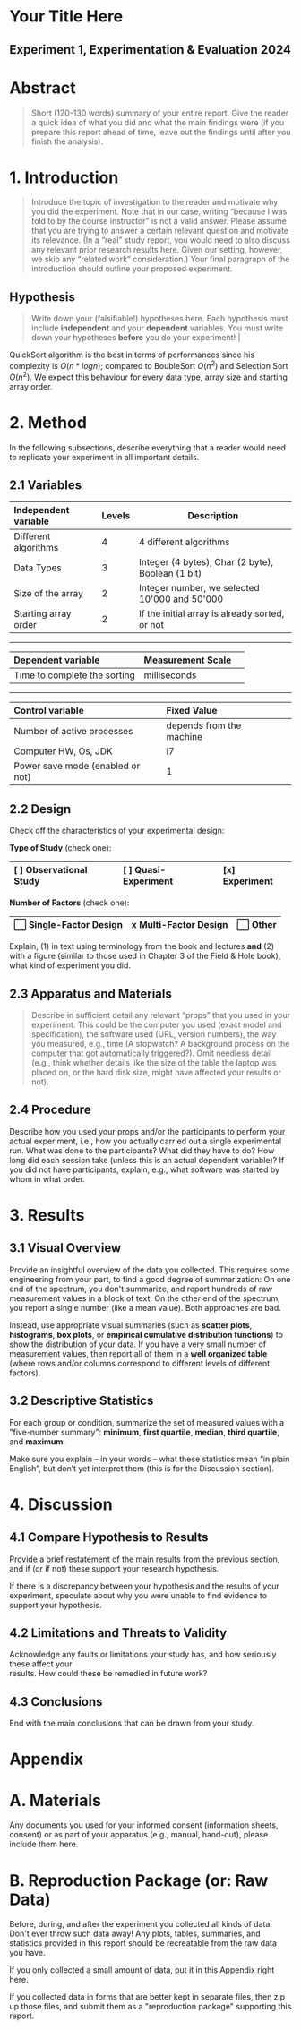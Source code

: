 # Your Title Here

## Experiment 1, Experimentation & Evaluation 2024

# Abstract

> Short (120-130 words) summary of your entire report. Give the reader a quick idea of what you did and what the main findings were (if you prepare this report ahead of time, leave out the findings until after you finish the analysis).

# 1\. Introduction

> Introduce the topic of investigation to the reader and motivate why you did the experiment. Note that in our case, writing “because I was told to by the course instructor” is not a valid answer. Please assume that you are trying to answer a certain relevant question and motivate its relevance. (In a “real” study report, you would need to also discuss any relevant prior research results here. Given our setting, however, we skip any “related work” consideration.) Your final paragraph of the introduction should outline your proposed experiment.

Hypothesis
---
>
> Write down your (falsifiable\!) hypotheses here. Each hypothesis must include **independent** and your **dependent** variables. You must write down your hypotheses **before** you do your experiment\! |

QuickSort algorithm is the best in terms of performances since his complexity is $O(n*logn)$; compared to BoubleSort $O(n^2)$ and Selection Sort $O(n^2)$. We expect this behaviour for every data type, array size and starting array order.

# 2\. Method

In the following subsections, describe everything that a reader would need to replicate your experiment in all important details.

## 2.1 Variables

| Independent variable | Levels | Description |
| :---- | :---- | ----- |
| Different algorithms | 4 | 4 different algorithms |
| Data Types | 3 | Integer (4 bytes), Char (2 byte), Boolean (1 bit)|
| Size of the array | 2 | Integer number, we selected 10'000 and 50'000 |
| Starting array order | 2 | If the initial array is already sorted, or not |

---

| Dependent variable | Measurement Scale |  |
| :---- | :---- | ----- |
| Time to complete the sorting | milliseconds |  |

---

| Control variable | Fixed Value |  |
| :---- | :---- | ----- |
| Number of active processes | depends from the machine | |
| Computer HW, Os, JDK | i7 | |
| Power save mode (enabled or not) | 1 | |

## 2.2 Design

Check off the characteristics of your experimental design:

**Type of Study** (check one):

| [ ] Observational Study | [ ] Quasi-Experiment | [x] Experiment |
| :---- | :---- | :---- |

**Number of Factors** (check one):

| ⃞   Single-Factor Design | x   Multi-Factor Design | ⃞   Other |
| :---- | :---- | :---- |

Explain, (1) in text using terminology from the book and lectures **and** (2) with a figure (similar to those used in Chapter 3 of the Field & Hole book), what kind of experiment you did.

## 2.3 Apparatus and Materials

> Describe in sufficient detail any relevant “props” that you used in your experiment. This could be the computer you used (exact model and specification), the software used (URL, version numbers), the way you measured, e.g., time (A stopwatch? A background process on the computer that got automatically triggered?). Omit needless detail (e.g., think whether details like the size of the table the laptop was placed on, or the hard disk size, might have affected your results or not).

## 2.4 Procedure

Describe how you used your props and/or the participants to perform your actual experiment, i.e., how you actually carried out a single experimental run. What was done to the participants? What did they have to do? How long did each session take (unless this is an actual dependent variable)? If you did not have participants, explain, e.g., what software was started by whom in what order.

# 3\. Results

## 3.1 Visual Overview

Provide an insightful overview of the data you collected. This requires some engineering from your part, to find a good degree of summarization: On one end of the spectrum, you don't summarize, and report hundreds of raw measurement values in a block of text. On the other end of the spectrum, you report a single number (like a mean value). Both approaches are bad.

Instead, use appropriate visual summaries (such as **scatter plots**, **histograms**, **box plots**, or **empirical cumulative distribution functions**) to show the distribution of your data. If you have a very small number of measurement values, then report all of them in a **well organized table** (where rows and/or columns correspond to different levels of different factors).

## 3.2 Descriptive Statistics

For each group or condition, summarize the set of measured values with a "five-number summary": **minimum**, **first quartile**, **median**, **third quartile**, and **maximum**.

Make sure you explain – in your words – what these statistics mean “in plain English”, but don’t yet interpret them (this is for the Discussion section).

# 4\. Discussion

## 4.1 Compare Hypothesis to Results

Provide a brief restatement of the main results from the previous section, and if (or if not) these support your research hypothesis.

If there is a discrepancy between your hypothesis and the results of your experiment, speculate about why you were unable to find evidence to support your hypothesis.

## 4.2 Limitations and Threats to Validity

Acknowledge any faults or limitations your study has, and how seriously these affect your  
results. How could these be remedied in future work?

## 4.3 Conclusions

End with the main conclusions that can be drawn from your study.

# Appendix

# A. Materials

Any documents you used for your informed consent (information sheets, consent) or as part of your apparatus (e.g., manual, hand-out), please include them here.

# B. Reproduction Package (or: Raw Data)

Before, during, and after the experiment you collected all kinds of data. Don't ever throw such data away\! Any plots, tables, summaries, and statistics provided in this report should be recreatable from the raw data you have.

If you only collected a small amount of data, put it in this Appendix right here.

If you collected data in forms that are better kept in separate files, then zip up those files, and submit them as a "reproduction package" supporting this report.
